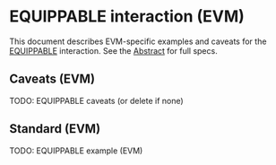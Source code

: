 # EQUIPPABLE interaction (EVM)

This document describes EVM-specific examples and caveats for the [EQUIPPABLE](../../abstract/interactions/equippable.md) interaction.  See the [Abstract](../../abstract/interactions/equippable.md) for full specs.

## Caveats (EVM)
TODO: EQUIPPABLE caveats (or delete if none)

## Standard (EVM)
TODO: EQUIPPABLE example (EVM)